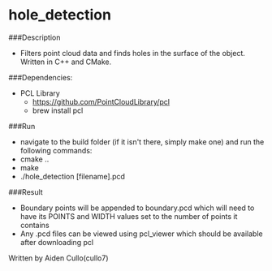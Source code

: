 # hole_detection

###Description
* Filters point cloud data and finds holes in the surface of the object. Written
in C++ and CMake.

###Dependencies:
* PCL Library
  * https://github.com/PointCloudLibrary/pcl
  * brew install pcl

###Run
* navigate to the build folder (if it isn't there, simply make one) and run the following commands:
* cmake ..
* make
* ./hole_detection [filename].pcd

###Result
* Boundary points will be appended to boundary.pcd which will need to have its
  POINTS and WIDTH values set to the number of points it contains
* Any .pcd files can be viewed using pcl_viewer which should be available after
  downloading pcl

Written by Aiden Cullo(cullo7)

